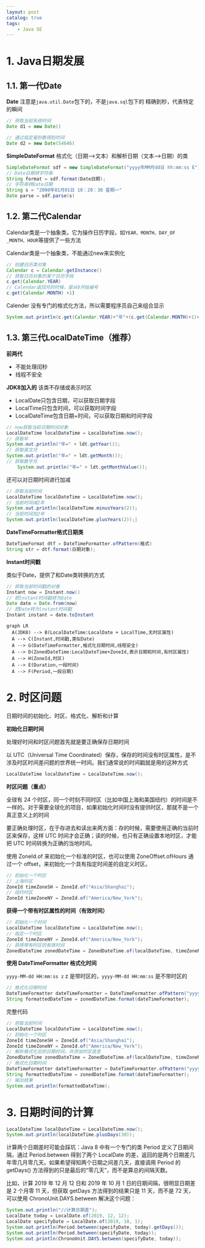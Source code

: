 ```yaml
---
layout: post   	
catalog: true 	
tags:
    - Java SE
---
```





# 1. Java日期发展

## 1.1. 第一代Date

**Date** 
注意是`java.util.Date`包下的，不是`java.sql`包下的
精确到秒，代表特定的瞬间

```java
// 获取当前系统时间
Date d1 = new Date()

// 通过指定毫秒数得到时间
Date d2 = new Date(54646)
```

**SimpleDateFormat** 
格式化（日期-->文本）和解析日期（文本-->日期）的类

```java
SimpleDateFormat sdf = new SimpleDateFormat("yyyy年MM月dd日 hh:mm:ss E");
// Date日期转字符串
String format = sdf.format(Date日期);
// 字符串转Date日期
String s = "2000年01月01日 10：20：30 星期一"
Date parse = sdf.parse(s)
```

## 1.2. 第二代Calendar

Calendar类是一个抽象类，它为操作日历字段，如`YEAR、MONTH、DAY_OF _MONTH、HOUR`等提供了一些方法

Calendar类是一个抽象类，不能通过new来实例化

```java
// 创建日历类对象
Calendar c = Calendar.getInstance()
// 获取日历对象的某个日历字段
c.get(Calendar.YEAR)
// Calendar返回月的时候，是从0开始编号
c.get(Calendar.MONTH) +1)
```

Calender 没有专门的格式化方法，所以需要程序员自己来组合显示
```java
System.out.println(c.get(Calendar.YEAR)+"年"+(c.get(Calendar.MONTH)+1)+"月"+c.get(Calendar.DAY_OF_MONTH)+"日");
```

## 1.3. 第三代LocalDateTime（推荐）

**前两代**
- 不能处理闰秒
- 线程不安全

**JDK8加入的**
该类不存储或表示时区
- LocalDate只包含日期，可以获取日期字段
- LocalTime只包含时间，可以获取时间字段
- LocalDateTime包含日期+时间，可以获取日期和时间字段

```java
// now获取当前日期时间对象
LocalDateTime localDateTime = LocalDateTime.now();
// 获取年
System.out.println("年=" + ldt.getYear());
// 获取英文月
System.out.println("年=" + ldt.getMonth());
// 获取数字月
	System.out.println("年=" + ldt.getMonthValue());
```
还可以对日期时间进行加减

```java
// 获取当前时间  
LocalDateTime localDateTime = LocalDateTime.now();
// 当前时间减2年
System.out.println(localDateTime.minusYears(2));  
// 当前时间加2年
System.out.println(localDateTime.plusYears(2));|
```

**DateTimeFormatter格式日期类**

```java
DateTimeFormat dtf = DateTimeFormatter.ofPattern(格式)
String str = dtf.format(日期对象);
```

**lnstant时间戳**

类似于Date，提供了和Date类转换的方式
```java
// 获取当前时间戳的对象
Instant now = Instant.now()
// 把lnstant时间戳转为Date
Date date = Date.from(now)
// 把Date转为lnstant时间戳
Instant instant = date.toInstant
```



```mermaid
graph LR
  A(JDK8) --> B(LocalDateTime:LocalDate + LocalTime,无时区属性)
  A --> C(Instant,时间戳,类似Date)
  A --> G(DateTimeFormatter,格式化日期时间,线程安全)
  A --> D(ZonedDateTime:LocalDateTime+ZoneId,表示日期和时间,有时区属性)
  A --> H(ZoneId,时区)
  A --> E(Duration,一段时间)
  A --> F(Period,一段日期)
```





# 2. 时区问题

日期时间的初始化、时区、格式化、解析和计算

**初始化日期时间**

处理好时间和时区问题首先就是要正确保存日期时间

以 UTC（Universal Time Coordinated）保存，保存的时间没有时区属性，是不涉及时区时间差问题的世界统一时间。我们通常说的时间戳就是用的这种方式

```java
LocalDateTime localDateTime = LocalDateTime.now();
```

**时区问题（重点）**

全球有 24 个时区，同一个时刻不同时区（比如中国上海和美国纽约）的时间是不一样的。对于需要全球化的项目，如果初始化时间时没有提供时区，那就不是一个真正意义上的时间

要正确处理时区，在于存进去和读出来两方面：存的时候，需要使用正确的当前时区来保存，这样 UTC 时间才会正确；读的时候，也只有正确设置本地时区，才能把 UTC 时间转换为正确的当地时间。

使用 ZoneId.of 来初始化一个标准的时区，也可以使用 ZoneOffset.ofHours 通过一个 offset，来初始化一个具有指定时间差的自定义时区。

```java
// 初始化一个时区  
// 上海时区
ZoneId timeZoneSH = ZoneId.of("Asia/Shanghai");  
// 纽约时区
ZoneId timeZoneNY = ZoneId.of("America/New_York");
```

**获得一个带有时区属性的时间（有效时间）**

```java
// 初始化一个时间  
LocalDateTime localDateTime = LocalDateTime.now();
// 指定一个时区
ZoneId timeZoneNY = ZoneId.of("America/New_York");
// 获得带有时区的有效时间
ZonedDateTime zonedDateTime = ZonedDateTime.of(localDateTime, timeZoneNY);

```
**使用 DateTimeFormatter 格式化时间**

`yyyy-MM-dd HH:mm:ss z` z 是带时区的，`yyyy-MM-dd HH:mm:ss` 是不带时区的
```java
// 格式化日期时间  
DateTimeFormatter dateTimeFormatter = DateTimeFormatter.ofPattern("yyyy-MM-dd HH:mm:ss z");  
String formattedDateTime = zonedDateTime.format(dateTimeFormatter);
```

完整代码

```java
// 获取当前时间  
LocalDateTime localDateTime = LocalDateTime.now();  
// 初始化一个时区  
ZoneId timeZoneSH = ZoneId.of("Asia/Shanghai");  
ZoneId timeZoneNY = ZoneId.of("America/New_York");  
// 解析格式化后的日期时间，并添加时区信息  
ZonedDateTime zonedDateTime = ZonedDateTime.of(localDateTime, timeZoneNY);  
// 格式化日期时间  
DateTimeFormatter dateTimeFormatter = DateTimeFormatter.ofPattern("yyyy-MM-dd HH:mm:ss z");  
String formattedDateTime = zonedDateTime.format(dateTimeFormatter);  
// 输出结果  
System.out.println(formattedDateTime);
```

# 3. 日期时间的计算

```java
LocalDateTime localDateTime = LocalDateTime.now();
System.out.println(localDateTime.plusDays(30));
```

计算两个日期差时可能会踩坑：Java 8 中有一个专门的类 Period 定义了日期间隔，通过 Period.between 得到了两个 LocalDate 的差，返回的是两个日期差几年零几月零几天。如果希望得知两个日期之间差几天，直接调用 Period 的 getDays() 方法得到的只是最后的“零几天”，而不是算总的间隔天数。

比如，计算 2019 年 12 月 12 日和 2019 年 10 月 1 日的日期间隔，很明显日期差是 2 个月零 11 天，但获取 getDays 方法得到的结果只是 11 天，而不是 72 天，可以使用 ChronoUnit.DAYS.between 解决这个问题：

```java
System.out.println("//计算日期差");
LocalDate today = LocalDate.of(2019, 12, 12);
LocalDate specifyDate = LocalDate.of(2019, 10, 1);
System.out.println(Period.between(specifyDate, today).getDays());
System.out.println(Period.between(specifyDate, today));
System.out.println(ChronoUnit.DAYS.between(specifyDate, today));
```



